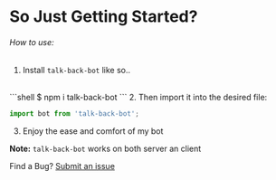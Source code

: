 # So Just Getting Started?

###### How to use:
1. Install `talk-back-bot` like so..
<br>
```shell
$ npm i talk-back-bot
```
2. Then import it into the desired file:

```js
import bot from 'talk-back-bot';
```
3. Enjoy the ease and comfort of my bot

**Note:** `talk-back-bot` works on both server an client

Find a Bug?
[Submit an issue](https://github.com/Gninoskcaj/easy-math-module/issues/new/choose)